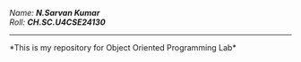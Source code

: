 *Name:*  ***N.Sarvan Kumar***
<br>
*Roll:*  ***CH.SC.U4CSE24130***
<br>
<hr>
*This is my repository for Object Oriented Programming Lab*
